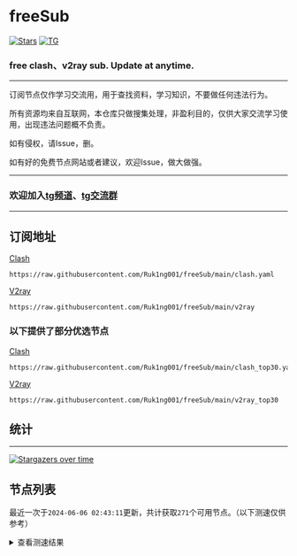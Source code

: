 # freeSub
[![Stars](https://img.shields.io/github/stars/Ruk1ng001/freeSub)](https://github.com/Ruk1ng001/freeSub/stargazers)
[![TG](https://img.shields.io/badge/Telegram-gray?logo=Telegram)](https://t.me/Ruk1ng001)
### free clash、v2ray sub. Update at anytime.

---

订阅节点仅作学习交流用，用于查找资料，学习知识，不要做任何违法行为。

所有资源均来自互联网，本仓库只做搜集处理，非盈利目的，仅供大家交流学习使用，出现违法问题概不负责。

如有侵权，请Issue，删。

如有好的免费节点网站或者建议，欢迎Issue，做大做强。

---

### 欢迎加入[tg频道](https://t.me/Ruk1ng001)、[tg交流群](https://t.me/+-e-b04EE5Cw2NmU1)

---

## 订阅地址
[Clash](https://raw.githubusercontent.com/Ruk1ng001/freeSub/main/clash.yaml)
```
https://raw.githubusercontent.com/Ruk1ng001/freeSub/main/clash.yaml
```
[V2ray](https://raw.githubusercontent.com/Ruk1ng001/freeSub/main/v2ray)
```
https://raw.githubusercontent.com/Ruk1ng001/freeSub/main/v2ray
```
### 以下提供了部分优选节点

[Clash](https://raw.githubusercontent.com/Ruk1ng001/freeSub/main/clash_top30.yaml)
```
https://raw.githubusercontent.com/Ruk1ng001/freeSub/main/clash_top30.yaml
```
[V2ray](https://raw.githubusercontent.com/Ruk1ng001/freeSub/main/v2ray_top30)
```
https://raw.githubusercontent.com/Ruk1ng001/freeSub/main/v2ray_top30
```

## 统计

---

[![Stargazers over time](https://starchart.cc/Ruk1ng001/freeSub.svg)](https://starchart.cc/Ruk1ng001/freeSub)

## 节点列表

最近一次于`2024-06-06 02:43:11`更新，共计获取`271`个可用节点。（以下测速仅供参考）

<details> <summary>查看测速结果</summary>

| 序号 | 节点 | 带宽 | 延迟 |
|:--:|:--:|:--:|:--:|
 | 1 | CA😈github.com/Ruk1ng001_189473688 | 3.56MB/s | 555.00ms |
 | 2 | CA😈github.com/Ruk1ng001_1278174278 | 3.43MB/s | 1187.00ms |
 | 3 | Other😈github.com/Ruk1ng001_-214852922 | 3.29MB/s | 553.00ms |
 | 4 | CH😈github.com/Ruk1ng001_1781283003 | 3.28MB/s | 438.00ms |
 | 5 | JP😈github.com/Ruk1ng001_-467197770 | 3.07MB/s | 595.00ms |
 | 6 | JP😈github.com/Ruk1ng001_1219834131 | 2.85MB/s | 574.00ms |
 | 7 | JP😈github.com/Ruk1ng001_1145725734 | 2.73MB/s | 598.00ms |
 | 8 | JP😈github.com/Ruk1ng001_-1096766066 | 2.68MB/s | 596.00ms |
 | 9 | CN😈github.com/Ruk1ng001_1918778292 | 2.65MB/s | 358.00ms |
 | 10 | Other😈github.com/Ruk1ng001_1157428025 | 2.41MB/s | 699.00ms |
 | 11 | JP😈github.com/Ruk1ng001_-424390943 | 2.28MB/s | 858.00ms |
 | 12 | TW😈github.com/Ruk1ng001_1366018323 | 2.07MB/s | 673.00ms |
 | 13 | HK😈github.com/Ruk1ng001_-557902107 | 1.94MB/s | 550.00ms |
 | 14 | Asia😈github.com/Ruk1ng001_1502404471 | 1.88MB/s | 780.00ms |
 | 15 | JP😈github.com/Ruk1ng001_400626730 | 1.76MB/s | 617.00ms |
 | 16 | CA😈github.com/Ruk1ng001_125289103 | 1.63MB/s | 2272.00ms |
 | 17 | JP😈github.com/Ruk1ng001_-517696060 | 1.62MB/s | 466.00ms |
 | 18 | JP😈github.com/Ruk1ng001_164088763 | 1.61MB/s | 666.00ms |
 | 19 | CA😈github.com/Ruk1ng001_200979588 | 1.47MB/s | 1121.00ms |
 | 20 | UM😈github.com/Ruk1ng001_-1722029935 | 1.43MB/s | 1366.00ms |
 | 21 | TW😈github.com/Ruk1ng001_-1346021410 | 1.43MB/s | 927.00ms |
 | 22 | JP😈github.com/Ruk1ng001_516695268 | 1.39MB/s | 421.00ms |
 | 23 | UM😈github.com/Ruk1ng001_1348638439 | 1.38MB/s | 1154.00ms |
 | 24 | UM😈github.com/Ruk1ng001_114711799 | 1.38MB/s | 922.00ms |
 | 25 | UM😈github.com/Ruk1ng001_-1257421967 | 1.33MB/s | 1096.00ms |
 | 26 | CA😈github.com/Ruk1ng001_-1094650613 | 1.31MB/s | 1395.00ms |
 | 27 | CA😈github.com/Ruk1ng001_-1296741748 | 1.29MB/s | 1846.00ms |
 | 28 | HK😈github.com/Ruk1ng001_4666617 | 1.28MB/s | 1804.00ms |
 | 29 | UM😈github.com/Ruk1ng001_1303543440 | 1.26MB/s | 1070.00ms |
 | 30 | JP😈github.com/Ruk1ng001_-1254124530 | 1.26MB/s | 774.00ms |
 | 31 | KR😈github.com/Ruk1ng001_-1945634046 | 1.26MB/s | 576.00ms |
 | 32 | Americas😈github.com/Ruk1ng001_-1039305949 | 1.25MB/s | 1050.00ms |
 | 33 | CA😈github.com/Ruk1ng001_-1989250554 | 1.24MB/s | 1075.00ms |
 | 34 | UM😈github.com/Ruk1ng001_-1116103577 | 1.23MB/s | 1226.00ms |
 | 35 | UM😈github.com/Ruk1ng001_-618823350 | 1.23MB/s | 1097.00ms |
 | 36 | Other😈github.com/Ruk1ng001_1303578646 | 1.22MB/s | 1073.00ms |
 | 37 | CA😈github.com/Ruk1ng001_-316410428 | 1.21MB/s | 1007.00ms |
 | 38 | Asia😈github.com/Ruk1ng001_1898156418 | 1.21MB/s | 840.00ms |
 | 39 | Americas😈github.com/Ruk1ng001_1388672434 | 1.20MB/s | 1668.00ms |
 | 40 | CA😈github.com/Ruk1ng001_986503411 | 1.20MB/s | 1334.00ms |
 | 41 | CA😈github.com/Ruk1ng001_1690434080 | 1.20MB/s | 1238.00ms |
 | 42 | CA😈github.com/Ruk1ng001_2039806136 | 1.19MB/s | 1092.00ms |
 | 43 | UM😈github.com/Ruk1ng001_-1854220294 | 1.18MB/s | 1082.00ms |
 | 44 | CA😈github.com/Ruk1ng001_-352530556 | 1.18MB/s | 1123.00ms |
 | 45 | UM😈github.com/Ruk1ng001_913949734 | 1.18MB/s | 1195.00ms |
 | 46 | UM😈github.com/Ruk1ng001_1429229212 | 1.17MB/s | 1329.00ms |
 | 47 | UM😈github.com/Ruk1ng001_-553933340 | 1.14MB/s | 1130.00ms |
 | 48 | UM😈github.com/Ruk1ng001_459534470 | 1.11MB/s | 1285.00ms |
 | 49 | CA😈github.com/Ruk1ng001_-481140096 | 1.10MB/s | 1331.00ms |
 | 50 | CA😈github.com/Ruk1ng001_734633736 | 1.09MB/s | 1321.00ms |
 | 51 | Euro😈github.com/Ruk1ng001_-493801657 | 1.08MB/s | 567.00ms |
 | 52 | HK😈github.com/Ruk1ng001_1954584577 | 1.07MB/s | 1600.00ms |
 | 53 | DE😈github.com/Ruk1ng001_-1431917292 | 1.07MB/s | 893.00ms |
 | 54 | CN😈github.com/Ruk1ng001_1784644317 | 1.06MB/s | 844.00ms |
 | 55 | CA😈github.com/Ruk1ng001_-1331199682 | 1.05MB/s | 1471.00ms |
 | 56 | UM😈github.com/Ruk1ng001_50698859 | 1.04MB/s | 1874.00ms |
 | 57 | Other😈github.com/Ruk1ng001_1313828397 | 1.04MB/s | 1980.00ms |
 | 58 | CA😈github.com/Ruk1ng001_-155765267 | 1.03MB/s | 1210.00ms |
 | 59 | JP😈github.com/Ruk1ng001_-1236478860 | 1.02MB/s | 1504.00ms |
 | 60 | HK😈github.com/Ruk1ng001_672219509 | 1.02MB/s | 929.00ms |
 | 61 | UM😈github.com/Ruk1ng001_-1920061911 | 1.02MB/s | 982.00ms |
 | 62 | HK😈github.com/Ruk1ng001_-118489272 | 1.01MB/s | 632.00ms |
 | 63 | CA😈github.com/Ruk1ng001_1577172831 | 1.01MB/s | 1394.00ms |
 | 64 | CA😈github.com/Ruk1ng001_-727886657 | 1.00MB/s | 1175.00ms |
 | 65 | CA😈github.com/Ruk1ng001_606360246 | 1023.54KB/s | 1205.00ms |
 | 66 | KR😈github.com/Ruk1ng001_1125428472 | 1015.74KB/s | 1569.00ms |
 | 67 | CA😈github.com/Ruk1ng001_-896694870 | 1006.19KB/s | 1206.00ms |
 | 68 | SE😈github.com/Ruk1ng001_1134897662 | 1002.80KB/s | 1692.00ms |
 | 69 | US😈github.com/Ruk1ng001_1196487454 | 997.41KB/s | 1115.00ms |
 | 70 | CA😈github.com/Ruk1ng001_89444116 | 987.73KB/s | 1131.00ms |
 | 71 | RU😈github.com/Ruk1ng001_528691366 | 974.60KB/s | 1797.00ms |
 | 72 | UM😈github.com/Ruk1ng001_2054894954 | 971.44KB/s | 1459.00ms |
 | 73 | CA😈github.com/Ruk1ng001_-1609729151 | 969.90KB/s | 1761.00ms |
 | 74 | SE😈github.com/Ruk1ng001_2121472640 | 968.16KB/s | 1786.00ms |
 | 75 | FR😈github.com/Ruk1ng001_1300892440 | 965.19KB/s | 735.00ms |
 | 76 | Asia😈github.com/Ruk1ng001_-2086526594 | 964.06KB/s | 1082.00ms |
 | 77 | CA😈github.com/Ruk1ng001_458923376 | 950.90KB/s | 1209.00ms |
 | 78 | FR😈github.com/Ruk1ng001_1458109122 | 946.42KB/s | 1031.00ms |
 | 79 | FR😈github.com/Ruk1ng001_-1255259185 | 940.35KB/s | 946.00ms |
 | 80 | Other😈github.com/Ruk1ng001_1321932621 | 937.46KB/s | 1336.00ms |
 | 81 | CA😈github.com/Ruk1ng001_-1975871129 | 934.42KB/s | 1262.00ms |
 | 82 | GB😈github.com/Ruk1ng001_-1758401340 | 931.56KB/s | 935.00ms |
 | 83 | CA😈github.com/Ruk1ng001_961392496 | 926.24KB/s | 1932.00ms |
 | 84 | FR😈github.com/Ruk1ng001_1063657475 | 925.80KB/s | 800.00ms |
 | 85 | FR😈github.com/Ruk1ng001_-903392398 | 921.83KB/s | 993.00ms |
 | 86 | FR😈github.com/Ruk1ng001_1428602512 | 916.13KB/s | 1338.00ms |
 | 87 | CN😈github.com/Ruk1ng001_1956124865 | 914.66KB/s | 934.00ms |
 | 88 | FR😈github.com/Ruk1ng001_1837942177 | 913.62KB/s | 1011.00ms |
 | 89 | FR😈github.com/Ruk1ng001_1940263112 | 912.99KB/s | 765.00ms |
 | 90 | FR😈github.com/Ruk1ng001_-549524324 | 912.17KB/s | 781.00ms |
 | 91 | CA😈github.com/Ruk1ng001_-1561258641 | 910.70KB/s | 1226.00ms |
 | 92 | FR😈github.com/Ruk1ng001_1540704172 | 906.65KB/s | 979.00ms |
 | 93 | SG😈github.com/Ruk1ng001_1258538554 | 906.13KB/s | 388.00ms |
 | 94 | FR😈github.com/Ruk1ng001_-695916869 | 904.90KB/s | 845.00ms |
 | 95 | FR😈github.com/Ruk1ng001_2045795544 | 900.66KB/s | 1585.00ms |
 | 96 | FR😈github.com/Ruk1ng001_-1728010228 | 892.44KB/s | 799.00ms |
 | 97 | FR😈github.com/Ruk1ng001_-379124212 | 891.54KB/s | 791.00ms |
 | 98 | FR😈github.com/Ruk1ng001_1907252038 | 889.32KB/s | 835.00ms |
 | 99 | FR😈github.com/Ruk1ng001_-373948873 | 888.77KB/s | 788.00ms |
 | 100 | FR😈github.com/Ruk1ng001_475009219 | 888.44KB/s | 987.00ms |
 | 101 | FR😈github.com/Ruk1ng001_49151771 | 885.79KB/s | 988.00ms |
 | 102 | FR😈github.com/Ruk1ng001_1086922309 | 885.62KB/s | 815.00ms |
 | 103 | FR😈github.com/Ruk1ng001_2090908757 | 884.98KB/s | 1025.00ms |
 | 104 | FR😈github.com/Ruk1ng001_331755800 | 882.92KB/s | 807.00ms |
 | 105 | FR😈github.com/Ruk1ng001_631136814 | 882.12KB/s | 841.00ms |
 | 106 | FI😈github.com/Ruk1ng001_-52779141 | 881.15KB/s | 955.00ms |
 | 107 | CA😈github.com/Ruk1ng001_37085008 | 873.58KB/s | 1400.00ms |
 | 108 | CN😈github.com/Ruk1ng001_-1317370801 | 869.67KB/s | 1311.00ms |
 | 109 | FR😈github.com/Ruk1ng001_1972596040 | 866.75KB/s | 1300.00ms |
 | 110 | FR😈github.com/Ruk1ng001_-1611703640 | 857.99KB/s | 1017.00ms |
 | 111 | CN😈github.com/Ruk1ng001_1725507110 | 855.73KB/s | 1403.00ms |
 | 112 | FR😈github.com/Ruk1ng001_-694874245 | 854.27KB/s | 925.00ms |
 | 113 | FR😈github.com/Ruk1ng001_1183638361 | 850.44KB/s | 819.00ms |
 | 114 | FR😈github.com/Ruk1ng001_607364820 | 849.46KB/s | 836.00ms |
 | 115 | FR😈github.com/Ruk1ng001_460132446 | 844.78KB/s | 887.00ms |
 | 116 | FR😈github.com/Ruk1ng001_-1182933090 | 839.56KB/s | 829.00ms |
 | 117 | GB😈github.com/Ruk1ng001_-660552124 | 835.45KB/s | 1001.00ms |
 | 118 | FR😈github.com/Ruk1ng001_2079344206 | 833.25KB/s | 834.00ms |
 | 119 | FR😈github.com/Ruk1ng001_1810107631 | 829.43KB/s | 884.00ms |
 | 120 | DE😈github.com/Ruk1ng001_-711733275 | 826.09KB/s | 953.00ms |
 | 121 | FR😈github.com/Ruk1ng001_841635199 | 820.73KB/s | 1106.00ms |
 | 122 | FR😈github.com/Ruk1ng001_628145102 | 820.46KB/s | 823.00ms |
 | 123 | FR😈github.com/Ruk1ng001_-1556674725 | 817.14KB/s | 1079.00ms |
 | 124 | US😈github.com/Ruk1ng001_-1131689007 | 809.33KB/s | 1008.00ms |
 | 125 | UK😈github.com/Ruk1ng001_1729989681 | 801.49KB/s | 710.00ms |
 | 126 | CN😈github.com/Ruk1ng001_946582095 | 791.48KB/s | 1383.00ms |
 | 127 | UM😈github.com/Ruk1ng001_664774932 | 784.31KB/s | 1577.00ms |
 | 128 | CA😈github.com/Ruk1ng001_1132634313 | 783.99KB/s | 994.00ms |
 | 129 | GB😈github.com/Ruk1ng001_-1230510135 | 780.02KB/s | 753.00ms |
 | 130 | FR😈github.com/Ruk1ng001_589236884 | 774.83KB/s | 1812.00ms |
 | 131 | UM😈github.com/Ruk1ng001_282637129 | 771.95KB/s | 1228.00ms |
 | 132 | FR😈github.com/Ruk1ng001_-790404634 | 756.40KB/s | 903.00ms |
 | 133 | UM😈github.com/Ruk1ng001_-559168741 | 749.62KB/s | 1590.00ms |
 | 134 | UK😈github.com/Ruk1ng001_134273644 | 745.10KB/s | 1046.00ms |
 | 135 | GB😈github.com/Ruk1ng001_-1338012212 | 744.92KB/s | 753.00ms |
 | 136 | GB😈github.com/Ruk1ng001_1475130372 | 736.72KB/s | 1042.00ms |
 | 137 | Euro😈github.com/Ruk1ng001_1187962731 | 726.30KB/s | 1022.00ms |
 | 138 | CN😈github.com/Ruk1ng001_-1811616644 | 721.11KB/s | 1556.00ms |
 | 139 | Asia😈github.com/Ruk1ng001_-1875718551 | 712.32KB/s | 1074.00ms |
 | 140 | US😈github.com/Ruk1ng001_-2076773110 | 709.62KB/s | 1504.00ms |
 | 141 | NL😈github.com/Ruk1ng001_-159133177 | 705.11KB/s | 1109.00ms |
 | 142 | CA😈github.com/Ruk1ng001_2008536902 | 701.68KB/s | 2976.00ms |
 | 143 | US😈github.com/Ruk1ng001_1819890720 | 698.79KB/s | 1213.00ms |
 | 144 | US😈github.com/Ruk1ng001_349505402 | 696.15KB/s | 939.00ms |
 | 145 | UA😈github.com/Ruk1ng001_-1248058357 | 671.46KB/s | 862.00ms |
 | 146 | SG😈github.com/Ruk1ng001_-2134427733 | 659.23KB/s | 457.00ms |
 | 147 | GB😈github.com/Ruk1ng001_208411648 | 655.60KB/s | 1183.00ms |
 | 148 | CN😈github.com/Ruk1ng001_564322706 | 655.02KB/s | 1438.00ms |
 | 149 | CN😈github.com/Ruk1ng001_-1022377743 | 649.93KB/s | 1364.00ms |
 | 150 | US😈github.com/Ruk1ng001_-1533649054 | 649.64KB/s | 1063.00ms |
 | 151 | CA😈github.com/Ruk1ng001_-1787215973 | 646.43KB/s | 2224.00ms |
 | 152 | Asia😈github.com/Ruk1ng001_1549006814 | 641.30KB/s | 1169.00ms |
 | 153 | CH😈github.com/Ruk1ng001_599578695 | 629.55KB/s | 824.00ms |
 | 154 | UM😈github.com/Ruk1ng001_-1090185355 | 612.61KB/s | 1612.00ms |
 | 155 | CA😈github.com/Ruk1ng001_-2124162595 | 608.97KB/s | 2189.00ms |
 | 156 | FR😈github.com/Ruk1ng001_-401080368 | 605.22KB/s | 899.00ms |
 | 157 | CN😈github.com/Ruk1ng001_636786377 | 597.09KB/s | 1588.00ms |
 | 158 | UA😈github.com/Ruk1ng001_-1108097500 | 596.69KB/s | 865.00ms |
 | 159 | CA😈github.com/Ruk1ng001_-1539190890 | 596.46KB/s | 2156.00ms |
 | 160 | Other😈github.com/Ruk1ng001_899923451 | 590.40KB/s | 1513.00ms |
 | 161 | GB😈github.com/Ruk1ng001_2028073785 | 579.42KB/s | 968.00ms |
 | 162 | CA😈github.com/Ruk1ng001_2061227425 | 572.13KB/s | 1370.00ms |
 | 163 | US😈github.com/Ruk1ng001_-465892498 | 559.01KB/s | 962.00ms |
 | 164 | CN😈github.com/Ruk1ng001_-740276933 | 552.47KB/s | 1649.00ms |
 | 165 | DE😈github.com/Ruk1ng001_972600650 | 513.98KB/s | 914.00ms |
 | 166 | CA😈github.com/Ruk1ng001_1537578765 | 499.42KB/s | 507.00ms |
 | 167 | CA😈github.com/Ruk1ng001_-996834628 | 491.82KB/s | 1230.00ms |
 | 168 | KZ😈github.com/Ruk1ng001_-1848130545 | 491.10KB/s | 1239.00ms |
 | 169 | TW😈github.com/Ruk1ng001_-1082638339 | 487.38KB/s | 2281.00ms |
 | 170 | FR😈github.com/Ruk1ng001_-634455245 | 477.43KB/s | 1093.00ms |
 | 171 | PL😈github.com/Ruk1ng001_1939085576 | 472.52KB/s | 1434.00ms |
 | 172 | CA😈github.com/Ruk1ng001_-1967456951 | 448.66KB/s | 1886.00ms |
 | 173 | Asia😈github.com/Ruk1ng001_-875805955 | 447.11KB/s | 1267.00ms |
 | 174 | CA😈github.com/Ruk1ng001_1851543490 | 438.80KB/s | 2128.00ms |
 | 175 | Americas😈github.com/Ruk1ng001_-1729396891 | 412.04KB/s | 602.00ms |
 | 176 | CA😈github.com/Ruk1ng001_-203148621 | 394.38KB/s | 1656.00ms |
 | 177 | UM😈github.com/Ruk1ng001_-2100351759 | 387.08KB/s | 2950.00ms |
 | 178 | UM😈github.com/Ruk1ng001_-1986465562 | 383.70KB/s | 2080.00ms |
 | 179 | US😈github.com/Ruk1ng001_1294667749 | 379.47KB/s | 1142.00ms |
 | 180 | Euro😈github.com/Ruk1ng001_-1274676975 | 373.77KB/s | 1417.00ms |
 | 181 | CA😈github.com/Ruk1ng001_-499764664 | 359.22KB/s | 1987.00ms |
 | 182 | FR😈github.com/Ruk1ng001_1345718036 | 358.12KB/s | 1562.00ms |
 | 183 | Asia😈github.com/Ruk1ng001_-71894913 | 350.62KB/s | 2534.00ms |
 | 184 | UM😈github.com/Ruk1ng001_1472351678 | 348.67KB/s | 2084.00ms |
 | 185 | AT😈github.com/Ruk1ng001_-958265204 | 345.02KB/s | 1413.00ms |
 | 186 | CA😈github.com/Ruk1ng001_775964346 | 336.96KB/s | 1684.00ms |
 | 187 | Other😈github.com/Ruk1ng001_-140596146 | 327.35KB/s | 1156.00ms |
 | 188 | US😈github.com/Ruk1ng001_562054615 | 325.66KB/s | 1220.00ms |
 | 189 | Other😈github.com/Ruk1ng001_658831828 | 315.62KB/s | 1342.00ms |
 | 190 | TW😈github.com/Ruk1ng001_375656107 | 306.50KB/s | 1754.00ms |
 | 191 | CN😈github.com/Ruk1ng001_-835960163 | 300.70KB/s | 2723.00ms |
 | 192 | GB😈github.com/Ruk1ng001_1079250985 | 297.76KB/s | 1639.00ms |
 | 193 | Other😈github.com/Ruk1ng001_-1231604454 | 292.40KB/s | 1620.00ms |
 | 194 | JP😈github.com/Ruk1ng001_-1412376660 | 282.68KB/s | 2411.00ms |
 | 195 | CA😈github.com/Ruk1ng001_2031463538 | 274.97KB/s | 1670.00ms |
 | 196 | HK😈github.com/Ruk1ng001_-272466928 | 271.89KB/s | 780.00ms |
 | 197 | CL😈github.com/Ruk1ng001_482471118 | 270.52KB/s | 1139.00ms |
 | 198 | CA😈github.com/Ruk1ng001_655327623 | 269.75KB/s | 2450.00ms |
 | 199 | CN😈github.com/Ruk1ng001_647197271 | 267.62KB/s | 1703.00ms |
 | 200 | US😈github.com/Ruk1ng001_1426887277 | 265.59KB/s | 1107.00ms |
 | 201 | JP😈github.com/Ruk1ng001_1729482449 | 257.84KB/s | 1021.00ms |
 | 202 | CA😈github.com/Ruk1ng001_-2025883988 | 247.16KB/s | 2676.00ms |
 | 203 | CA😈github.com/Ruk1ng001_-2122501714 | 246.33KB/s | 2664.00ms |
 | 204 | CA😈github.com/Ruk1ng001_1350582029 | 245.88KB/s | 1514.00ms |
 | 205 | Euro😈github.com/Ruk1ng001_-398873572 | 230.01KB/s | 846.00ms |
 | 206 | CN😈github.com/Ruk1ng001_85191296 | 229.77KB/s | 1747.00ms |
 | 207 | CA😈github.com/Ruk1ng001_1670620339 | 227.70KB/s | 2507.00ms |
 | 208 | CN😈github.com/Ruk1ng001_251629427 | 223.66KB/s | 1576.00ms |
 | 209 | Americas😈github.com/Ruk1ng001_2045241662 | 222.20KB/s | 2532.00ms |
 | 210 | PL😈github.com/Ruk1ng001_1940271397 | 218.61KB/s | 971.00ms |
 | 211 | PL😈github.com/Ruk1ng001_-1159664716 | 217.04KB/s | 1017.00ms |
 | 212 | FR😈github.com/Ruk1ng001_-1163022924 | 214.97KB/s | 1160.00ms |
 | 213 | Americas😈github.com/Ruk1ng001_2065095217 | 211.73KB/s | 2750.00ms |
 | 214 | CN😈github.com/Ruk1ng001_-195538574 | 207.40KB/s | 417.00ms |
 | 215 | RU😈github.com/Ruk1ng001_830359107 | 204.68KB/s | 1523.00ms |
 | 216 | DE😈github.com/Ruk1ng001_-1822289774 | 191.52KB/s | 1086.00ms |
 | 217 | DE😈github.com/Ruk1ng001_1010364568 | 191.17KB/s | 1082.00ms |
 | 218 | US😈github.com/Ruk1ng001_-115628410 | 190.80KB/s | 1414.00ms |
 | 219 | DE😈github.com/Ruk1ng001_1853798928 | 188.97KB/s | 1119.00ms |
 | 220 | DE😈github.com/Ruk1ng001_-2005356226 | 188.81KB/s | 1096.00ms |
 | 221 | DE😈github.com/Ruk1ng001_-2140880176 | 188.19KB/s | 1138.00ms |
 | 222 | PL😈github.com/Ruk1ng001_936188442 | 187.15KB/s | 1206.00ms |
 | 223 | PL😈github.com/Ruk1ng001_2061265995 | 184.30KB/s | 838.00ms |
 | 224 | DE😈github.com/Ruk1ng001_1867123431 | 183.81KB/s | 1096.00ms |
 | 225 | CA😈github.com/Ruk1ng001_-1607020291 | 182.82KB/s | 2430.00ms |
 | 226 | DE😈github.com/Ruk1ng001_60235898 | 177.36KB/s | 1113.00ms |
 | 227 | DE😈github.com/Ruk1ng001_820586957 | 169.68KB/s | 1117.00ms |
 | 228 | CN😈github.com/Ruk1ng001_-2133440890 | 168.61KB/s | 890.00ms |
 | 229 | Euro😈github.com/Ruk1ng001_1600282806 | 162.52KB/s | 1243.00ms |
 | 230 | SG😈github.com/Ruk1ng001_400081616 | 159.52KB/s | 469.00ms |
 | 231 | CH😈github.com/Ruk1ng001_-739161173 | 158.28KB/s | 702.00ms |
 | 232 | CA😈github.com/Ruk1ng001_-2111222179 | 156.07KB/s | 2030.00ms |
 | 233 | JP😈github.com/Ruk1ng001_1875065677 | 154.36KB/s | 2307.00ms |
 | 234 | Euro😈github.com/Ruk1ng001_-1409690240 | 153.16KB/s | 1016.00ms |
 | 235 | CA😈github.com/Ruk1ng001_-255750114 | 152.89KB/s | 1612.00ms |
 | 236 | PL😈github.com/Ruk1ng001_1472696902 | 152.68KB/s | 2404.00ms |
 | 237 | CN😈github.com/Ruk1ng001_1154722683 | 151.18KB/s | 991.00ms |
 | 238 | DE😈github.com/Ruk1ng001_-432965243 | 151.04KB/s | 1201.00ms |
 | 239 | UM😈github.com/Ruk1ng001_-311412768 | 150.78KB/s | 2903.00ms |
 | 240 | CA😈github.com/Ruk1ng001_-292540982 | 148.36KB/s | 2190.00ms |
 | 241 | DE😈github.com/Ruk1ng001_-1157089419 | 147.76KB/s | 1169.00ms |
 | 242 | PL😈github.com/Ruk1ng001_-728563756 | 145.53KB/s | 1023.00ms |
 | 243 | JP😈github.com/Ruk1ng001_-59907754 | 134.10KB/s | 405.00ms |
 | 244 | Other😈github.com/Ruk1ng001_-72080606 | 124.20KB/s | 1041.00ms |
 | 245 | Euro😈github.com/Ruk1ng001_628322009 | 119.41KB/s | 819.00ms |
 | 246 | Euro😈github.com/Ruk1ng001_-158651700 | 117.46KB/s | 1580.00ms |
 | 247 | CA😈github.com/Ruk1ng001_-78735423 | 117.16KB/s | 2078.00ms |
 | 248 | PL😈github.com/Ruk1ng001_1391354938 | 117.08KB/s | 2015.00ms |
 | 249 | Euro😈github.com/Ruk1ng001_-1147498679 | 115.26KB/s | 2349.00ms |
 | 250 | FR😈github.com/Ruk1ng001_72585541 | 114.13KB/s | 2379.00ms |
 | 251 | CA😈github.com/Ruk1ng001_-925372737 | 112.31KB/s | 1677.00ms |
 | 252 | Asia😈github.com/Ruk1ng001_1679633215 | 99.50KB/s | 865.00ms |
 | 253 | CA😈github.com/Ruk1ng001_878724872 | 98.96KB/s | 1596.00ms |
 | 254 | SG😈github.com/Ruk1ng001_578114619 | 91.70KB/s | 1876.00ms |
 | 255 | CA😈github.com/Ruk1ng001_1885262548 | 88.72KB/s | 1645.00ms |
 | 256 | GB😈github.com/Ruk1ng001_-2099783261 | 85.86KB/s | 961.00ms |
 | 257 | VE😈github.com/Ruk1ng001_1364651547 | 82.65KB/s | 918.00ms |
 | 258 | CA😈github.com/Ruk1ng001_2080703692 | 81.56KB/s | 2528.00ms |
 | 259 | Other😈github.com/Ruk1ng001_757265557 | 81.00KB/s | 2390.00ms |
 | 260 | UM😈github.com/Ruk1ng001_1912847487 | 80.99KB/s | 2735.00ms |
 | 261 | CA😈github.com/Ruk1ng001_-445362946 | 76.58KB/s | 2409.00ms |
 | 262 | US😈github.com/Ruk1ng001_1097180807 | 72.25KB/s | 2261.00ms |
 | 263 | GB😈github.com/Ruk1ng001_331551519 | 65.46KB/s | 1002.00ms |
 | 264 | HK😈github.com/Ruk1ng001_44098467 | 65.03KB/s | 2199.00ms |
 | 265 | Other😈github.com/Ruk1ng001_190978668 | 64.23KB/s | 2399.00ms |
 | 266 | PL😈github.com/Ruk1ng001_216446560 | 62.56KB/s | 1335.00ms |
 | 267 | JP😈github.com/Ruk1ng001_1499931997 | 54.56KB/s | 1947.00ms |
 | 268 | Other😈github.com/Ruk1ng001_-2036895721 | 53.87KB/s | 2405.00ms |
 | 269 | Other😈github.com/Ruk1ng001_-1673573971 | 53.64KB/s | 2277.00ms |
 | 270 | FR😈github.com/Ruk1ng001_-1663307983 | 53.46KB/s | 1429.00ms |
 | 271 | HK😈github.com/Ruk1ng001_-1247839665 | 52.95KB/s | 2547.00ms |


</details>